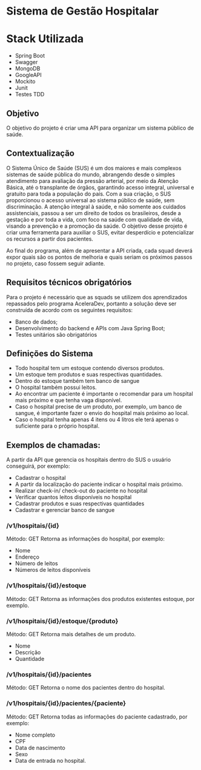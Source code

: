 # Sistema de Gestão Hospitalar

# Stack Utilizada
- Spring Boot
- Swagger
- MongoDB
- GoogleAPI
- Mockito
- Junit
- Testes TDD

## Objetivo

O objetivo do projeto é criar uma API para organizar um sistema público de saúde.

## Contextualização

O Sistema Único de Saúde (SUS) é um dos maiores e mais complexos sistemas de saúde pública do mundo, abrangendo desde o simples atendimento para avaliação da pressão arterial, por meio da Atenção Básica, até o transplante de órgãos, garantindo acesso integral, universal e gratuito para toda a população do país. Com a sua criação, o SUS proporcionou o acesso universal ao sistema público de saúde, sem discriminação. A atenção integral à saúde, e não somente aos cuidados assistenciais, passou a ser um direito de todos os brasileiros, desde a gestação e por toda a vida, com foco na saúde com qualidade de vida, visando a prevenção e a promoção da saúde. O objetivo desse projeto é criar uma ferramenta para auxiliar o SUS, evitar desperdício e potencializar os recursos a partir dos pacientes.

Ao final do programa, além de apresentar a API criada, cada squad deverá expor quais são os pontos de melhoria e quais seriam os próximos passos no projeto, caso fossem seguir adiante.

## Requisitos técnicos obrigatórios

Para o projeto é necessário que as squads se utilizem dos aprendizados repassados pelo programa AceleraDev, portanto a solução deve ser construída de acordo com os seguintes requisitos:

- Banco de dados;
- Desenvolvimento do backend e APIs com Java Spring Boot;
- Testes unitários são obrigatórios

## Definições do Sistema

- Todo hospital tem um estoque contendo diversos produtos.
- Um estoque tem produtos e suas respectivas quantidades.
- Dentro do estoque também tem banco de sangue
- O hospital também possui leitos.
- Ao encontrar um paciente é importante o recomendar para um hospital mais próximo e que tenha vaga disponível.
- Caso o hospital precise de um produto, por exemplo, um banco de sangue, é importante fazer o envio do hospital mais próximo ao local.
- Caso o hospital tenha apenas 4 itens ou 4 litros ele terá apenas o suficiente para o próprio hospital.

## Exemplos de chamadas:

A partir da API que gerencia os hospitais dentro do SUS o usuário conseguirá, por exemplo:

- Cadastrar o hospital
- A partir da localização do paciente indicar o hospital mais próximo.
- Realizar check-in/ check-out do paciente no hospital
- Verificar quantos leitos disponíveis no hospital
- Cadastrar produtos e suas respectivas quantidades
- Cadastrar e gerenciar banco de sangue

### /v1/hospitais/{id}

Método: GET
Retorna as informações do hospital, por exemplo:

- Nome
- Endereço
- Número de leitos
- Números de leitos disponíveis

### /v1/hospitais/{id}/estoque

Método: GET
Retorna as informações dos produtos existentes estoque, por exemplo.

### /v1/hospitais/{id}/estoque/{produto}

Método: GET
Retorna mais detalhes de um produto.

- Nome
- Descrição
- Quantidade

### /v1/hospitais/{id}/pacientes

Método: GET
Retorna o nome dos pacientes dentro do hospital.

### /v1/hospitais/{id}/pacientes/{paciente}

Método: GET
Retorna todas as informações do paciente cadastrado, por exemplo:

- Nome completo
- CPF
- Data de nascimento
- Sexo
- Data de entrada no hospital.

